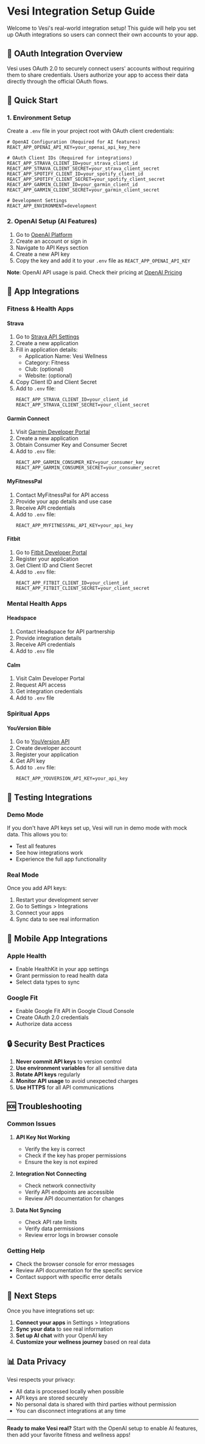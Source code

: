 # Vesi Integration Setup Guide

Welcome to Vesi's real-world integration setup! This guide will help you set up OAuth integrations so users can connect their own accounts to your app.

## 🔐 OAuth Integration Overview

Vesi uses OAuth 2.0 to securely connect users' accounts without requiring them to share credentials. Users authorize your app to access their data directly through the official OAuth flows.

## 🚀 Quick Start

### 1. Environment Setup

Create a `.env` file in your project root with OAuth client credentials:

```env
# OpenAI Configuration (Required for AI features)
REACT_APP_OPENAI_API_KEY=your_openai_api_key_here

# OAuth Client IDs (Required for integrations)
REACT_APP_STRAVA_CLIENT_ID=your_strava_client_id
REACT_APP_STRAVA_CLIENT_SECRET=your_strava_client_secret
REACT_APP_SPOTIFY_CLIENT_ID=your_spotify_client_id
REACT_APP_SPOTIFY_CLIENT_SECRET=your_spotify_client_secret
REACT_APP_GARMIN_CLIENT_ID=your_garmin_client_id
REACT_APP_GARMIN_CLIENT_SECRET=your_garmin_client_secret

# Development Settings
REACT_APP_ENVIRONMENT=development
```

### 2. OpenAI Setup (AI Features)

1. Go to [OpenAI Platform](https://platform.openai.com/)
2. Create an account or sign in
3. Navigate to API Keys section
4. Create a new API key
5. Copy the key and add it to your `.env` file as `REACT_APP_OPENAI_API_KEY`

**Note**: OpenAI API usage is paid. Check their pricing at [OpenAI Pricing](https://openai.com/pricing)

## 🔗 App Integrations

### Fitness & Health Apps

#### Strava
1. Go to [Strava API Settings](https://www.strava.com/settings/api)
2. Create a new application
3. Fill in application details:
   - Application Name: Vesi Wellness
   - Category: Fitness
   - Club: (optional)
   - Website: (optional)
4. Copy Client ID and Client Secret
5. Add to `.env` file:
   ```env
   REACT_APP_STRAVA_CLIENT_ID=your_client_id
   REACT_APP_STRAVA_CLIENT_SECRET=your_client_secret
   ```

#### Garmin Connect
1. Visit [Garmin Developer Portal](https://developer.garmin.com/)
2. Create a new application
3. Obtain Consumer Key and Consumer Secret
4. Add to `.env` file:
   ```env
   REACT_APP_GARMIN_CONSUMER_KEY=your_consumer_key
   REACT_APP_GARMIN_CONSUMER_SECRET=your_consumer_secret
   ```

#### MyFitnessPal
1. Contact MyFitnessPal for API access
2. Provide your app details and use case
3. Receive API credentials
4. Add to `.env` file:
   ```env
   REACT_APP_MYFITNESSPAL_API_KEY=your_api_key
   ```

#### Fitbit
1. Go to [Fitbit Developer Portal](https://dev.fitbit.com/)
2. Register your application
3. Get Client ID and Client Secret
4. Add to `.env` file:
   ```env
   REACT_APP_FITBIT_CLIENT_ID=your_client_id
   REACT_APP_FITBIT_CLIENT_SECRET=your_client_secret
   ```

### Mental Health Apps

#### Headspace
1. Contact Headspace for API partnership
2. Provide integration details
3. Receive API credentials
4. Add to `.env` file

#### Calm
1. Visit Calm Developer Portal
2. Request API access
3. Get integration credentials
4. Add to `.env` file

### Spiritual Apps

#### YouVersion Bible
1. Go to [YouVersion API](https://developers.youversion.com/)
2. Create developer account
3. Register your application
4. Get API key
5. Add to `.env` file:
   ```env
   REACT_APP_YOUVERSION_API_KEY=your_api_key
   ```

## 🔧 Testing Integrations

### Demo Mode
If you don't have API keys set up, Vesi will run in demo mode with mock data. This allows you to:
- Test all features
- See how integrations work
- Experience the full app functionality

### Real Mode
Once you add API keys:
1. Restart your development server
2. Go to Settings > Integrations
3. Connect your apps
4. Sync data to see real information

## 📱 Mobile App Integrations

### Apple Health
- Enable HealthKit in your app settings
- Grant permission to read health data
- Select data types to sync

### Google Fit
- Enable Google Fit API in Google Cloud Console
- Create OAuth 2.0 credentials
- Authorize data access

## 🔒 Security Best Practices

1. **Never commit API keys** to version control
2. **Use environment variables** for all sensitive data
3. **Rotate API keys** regularly
4. **Monitor API usage** to avoid unexpected charges
5. **Use HTTPS** for all API communications

## 🆘 Troubleshooting

### Common Issues

1. **API Key Not Working**
   - Verify the key is correct
   - Check if the key has proper permissions
   - Ensure the key is not expired

2. **Integration Not Connecting**
   - Check network connectivity
   - Verify API endpoints are accessible
   - Review API documentation for changes

3. **Data Not Syncing**
   - Check API rate limits
   - Verify data permissions
   - Review error logs in browser console

### Getting Help

- Check the browser console for error messages
- Review API documentation for the specific service
- Contact support with specific error details

## 🎯 Next Steps

Once you have integrations set up:

1. **Connect your apps** in Settings > Integrations
2. **Sync your data** to see real information
3. **Set up AI chat** with your OpenAI key
4. **Customize your wellness journey** based on real data

## 📊 Data Privacy

Vesi respects your privacy:
- All data is processed locally when possible
- API keys are stored securely
- No personal data is shared with third parties without permission
- You can disconnect integrations at any time

---

**Ready to make Vesi real?** Start with the OpenAI setup to enable AI features, then add your favorite fitness and wellness apps!
